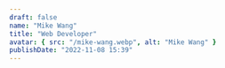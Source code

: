 ```yaml
---
draft: false
name: "Mike Wang"
title: "Web Developer"
avatar: { src: "/mike-wang.webp", alt: "Mike Wang" }
publishDate: "2022-11-08 15:39"
---
```

